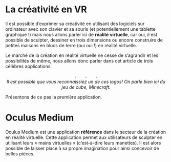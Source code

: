# La créativité en VR

Il est possible d’exprimer sa créativité en utilisant des logiciels sur ordinateur avec son clavier et sa souris (et potentiellement une tablette graphique !) mais nous allons parler ici de **réalité virtuelle**, car oui, il est possible de sculpter, dessiner en trois dimensions ou encore construire de petites maisons en blocs de terre (oui oui !) en réalité virtuelle.

Le marché de la création en réalité virtuelle ne cesse de s’agrandir et les possibilités de même, nous allons donc parler dans cet article de trois célèbres applications:

<center>
    <img src="https://upload.wikimedia.org/wikipedia/commons/thumb/4/40/Oculus_Medium_logo.png/330px-Oculus_Medium_logo.png" style="zoom:25%; margin-right: 100px;" />
    <img src="https://media.playstation.com/is/image/SCEA/tilt-brush-logo-02-ps4-23jan19-en-us?$native_t$" style="zoom:25%; margin-right: 100px;" />
    <img src="https://static.wikia.nocookie.net/minecraft_gamepedia/images/d/d3/Forest_Grass_Block.png/revision/latest/scale-to-width-down/150?cb=20190525094022" style="zoom:25%;" />
</center>

<center>
    <i>Il est possible que vous reconnaissiez un de ces logos! On parle bien ici du jeu de cube, Minecraft.</i>
</center>

Présentons de ce pas la première application.



# Oculus Medium
Oculus Medium est une application **référence** dans le secteur de la création en réalité virtuelle. Cette application permet aux utilisateurs de sculpter en utilisant leurs « mains virtuelles » (c’est-à-dire leurs manettes). Il est alors possible de laisser place à sa propre imagination pour ainsi concevoir de belles pièces.

